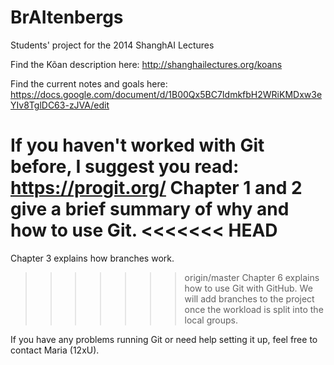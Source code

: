 BrAItenbergs
============

Students' project for the 2014 ShanghAI Lectures

Find the Kõan description here:
http://shanghailectures.org/koans

Find the current notes and goals here:
https://docs.google.com/document/d/1B00Qx5BC7IdmkfbH2WRiKMDxw3eYIv8TglDC63-zJVA/edit

If you haven't worked with Git before, I suggest you read:
https://progit.org/
Chapter 1 and 2 give a brief summary of why and how to use Git.
<<<<<<< HEAD
=======

Chapter 3 explains how branches work.

>>>>>>> origin/master
Chapter 6 explains how to use Git with GitHub. 
We will add branches to the project once the workload is split into the local groups.

If you have any problems running Git or need help setting it up, 
feel free to contact Maria (12xU).

